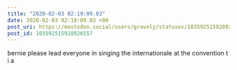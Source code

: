 ```yaml
---
title: "2020-02-03 02:19:09.03"
date: 2020-02-03 02:19:09.03 +00
post_uri: https://mastodon.social/users/gravely/statuses/103592515928926557
post_id: 103592515928926557
---
```

bernie please lead everyone in singing the internationale at the convention t i a


